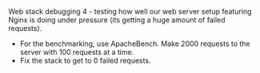 Web stack debugging 4 - testing how well our web server setup featuring Nginx is doing under pressure (its getting a huge amount of failed requests).

- For the benchmarking, use ApacheBench. Make 2000 requests to the server with 100 requests at a time.
- Fix the stack to get to 0 failed requests.
